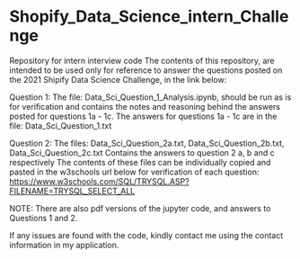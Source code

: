 # Shopify_Data_Science_intern_Challenge
Repository for intern interview code
The contents of this repository, are intended to be used only for reference to answer the questions posted on the 2021 Shipify Data Science Challenge, in the link below:

Question 1:
The  file: 
Data_Sci_Question_1_Analysis.ipynb, should be run as is for verification and contains the notes and reasoning behind the answers posted for questions 1a - 1c.
The answers for questions 1a - 1c are in the file:
Data_Sci_Question_1.txt

Question 2:
The files: Data_Sci_Question_2a.txt, Data_Sci_Question_2b.txt, Data_Sci_Question_2c.txt
Contains the answers to question 2 a, b and c respectively
The contents of these files can be individually copied and pasted in the w3schools url below for verification of each question:
https://www.w3schools.com/SQL/TRYSQL.ASP?FILENAME=TRYSQL_SELECT_ALL


NOTE: There are also pdf versions of the jupyter code, and answers to Questions 1 and 2.

If any issues are found with the code, kindly contact me using the contact information in my application.